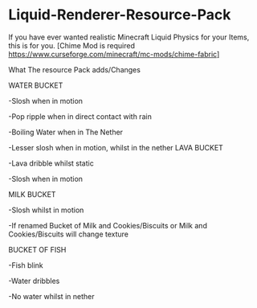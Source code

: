 # Liquid-Renderer-Resource-Pack
If you have ever wanted realistic Minecraft Liquid Physics for your Items, this is for you. [Chime Mod is required https://www.curseforge.com/minecraft/mc-mods/chime-fabric]

What The resource Pack adds/Changes

WATER BUCKET

-Slosh when in motion

-Pop ripple when in direct contact with rain

-Boiling Water when in The Nether

-Lesser slosh when in motion, whilst in the nether
LAVA BUCKET

-Lava dribble whilst static

-Slosh when in motion

MILK BUCKET

-Slosh whilst in motion

-If renamed Bucket of Milk and Cookies/Biscuits or Milk and Cookies/Biscuits will change texture

BUCKET OF FISH

-Fish blink

-Water dribbles

-No water whilst in nether
